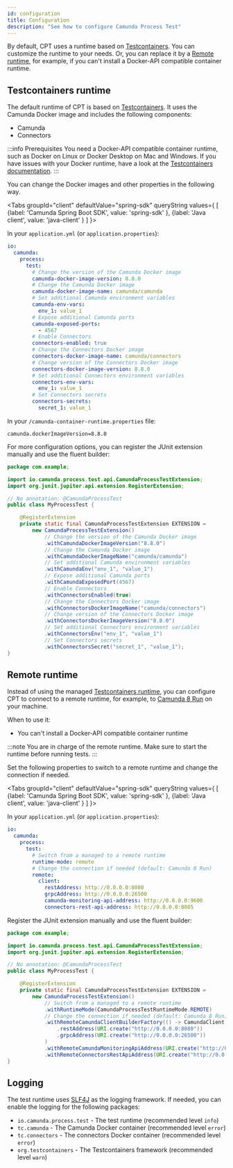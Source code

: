 ```yaml
---
id: configuration
title: Configuration
description: "See how to configure Camunda Process Test"
---
```


By default, CPT uses a runtime based on [Testcontainers](#testcontainers-runtime). You can customize the runtime to your needs.
Or, you can replace it by a [Remote runtime](#remote-runtime), for example, if you can't install a Docker-API compatible container runtime.

## Testcontainers runtime

The default runtime of CPT is based on [Testcontainers](https://java.testcontainers.org/). It uses the Camunda Docker image and includes the following components:

- Camunda
- Connectors

:::info Prerequisites
You need a Docker-API compatible container runtime, such as Docker on Linux or Docker Desktop on Mac and Windows.
If you have issues with your Docker runtime, have a look at the [Testcontainers documentation](https://java.testcontainers.org/supported_docker_environment/).
:::

You can change the Docker images and other properties in the following way.

<Tabs groupId="client" defaultValue="spring-sdk" queryString values={
[
{label: 'Camunda Spring Boot SDK', value: 'spring-sdk' },
{label: 'Java client', value: 'java-client' }
]
}>

<TabItem value='spring-sdk'>

In your `application.yml` (or `application.properties`):

```yaml
io:
  camunda:
    process:
      test:
        # Change the version of the Camunda Docker image
        camunda-docker-image-version: 8.8.0
        # Change the Camunda Docker image
        camunda-docker-image-name: camunda/camunda
        # Set additional Camunda environment variables
        camunda-env-vars:
          env_1: value_1
        # Expose additional Camunda ports
        camunda-exposed-ports:
          - 4567
        # Enable Connectors
        connectors-enabled: true
        # Change the Connectors Docker image
        connectors-docker-image-name: camunda/connectors
        # Change version of the Connectors Docker image
        connectors-docker-image-version: 8.8.0
        # Set additional Connectors environment variables
        connectors-env-vars:
          env_1: value_1
        # Set Connectors secrets
        connectors-secrets:
          secret_1: value_1
```

</TabItem>

<TabItem value='java-client'>

In your `/camunda-container-runtime.properties` file:

```properties
camunda.dockerImageVersion=8.8.0
```

For more configuration options, you can register the JUnit extension manually and use the fluent builder:

```java
package com.example;

import io.camunda.process.test.api.CamundaProcessTestExtension;
import org.junit.jupiter.api.extension.RegisterExtension;

// No annotation: @CamundaProcessTest
public class MyProcessTest {

    @RegisterExtension
    private static final CamundaProcessTestExtension EXTENSION =
        new CamundaProcessTestExtension()
            // Change the version of the Camunda Docker image
            .withCamundaDockerImageVersion("8.8.0")
            // Change the Camunda Docker image
            .withCamundaDockerImageName("camunda/camunda")
            // Set additional Camunda environment variables
            .withCamundaEnv("env_1", "value_1")
            // Expose additional Camunda ports
            .withCamundaExposedPort(4567)
            // Enable Connectors
            .withConnectorsEnabled(true)
            // Change the Connectors Docker image
            .withConnectorsDockerImageName("camunda/connectors")
            // Change version of the Connectors Docker image
            .withConnectorsDockerImageVersion("8.8.0")
            // Set additional Connectors environment variables
            .withConnectorsEnv("env_1", "value_1")
            // Set Connectors secrets
            .withConnectorsSecret("secret_1", "value_1");
}
```

</TabItem>

</Tabs>

## Remote runtime

Instead of using the managed [Testcontainers runtime](#testcontainers-runtime), you can configure CPT to connect to a remote runtime, for example, to [Camunda 8 Run](/self-managed/setup/deploy/local/c8run.md) on your machine.

When to use it:

- You can't install a Docker-API compatible container runtime

:::note
You are in charge of the remote runtime. Make sure to start the runtime before running tests.
:::

Set the following properties to switch to a remote runtime and change the connection if needed.

<Tabs groupId="client" defaultValue="spring-sdk" queryString values={
[
{label: 'Camunda Spring Boot SDK', value: 'spring-sdk' },
{label: 'Java client', value: 'java-client' }
]
}>

<TabItem value='spring-sdk'>

In your `application.yml` (or `application.properties`):

```yaml
io:
  camunda:
    process:
      test:
        # Switch from a managed to a remote runtime
        runtime-mode: remote
        # Change the connection if needed (default: Camunda 8 Run)
        remote:
          client:
            restAddress: http://0.0.0.0:8080
            grpcAddress: http://0.0.0.0:26500
            camunda-monitoring-api-address: http://0.0.0.0:9600
            connectors-rest-api-address: http://0.0.0.0:8085
```

</TabItem>

<TabItem value='java-client'>

Register the JUnit extension manually and use the fluent builder:

```java
package com.example;

import io.camunda.process.test.api.CamundaProcessTestExtension;
import org.junit.jupiter.api.extension.RegisterExtension;

// No annotation: @CamundaProcessTest
public class MyProcessTest {

    @RegisterExtension
    private static final CamundaProcessTestExtension EXTENSION =
        new CamundaProcessTestExtension()
            // Switch from a managed to a remote runtime
            .withRuntimeMode(CamundaProcessTestRuntimeMode.REMOTE)
            // Change the connection if needed (default: Camunda 8 Run)
            .withRemoteCamundaClientBuilderFactory(() -> CamundaClient.newClientBuilder()
                .restAddress(URI.create("http://0.0.0.0:8080"))
                .grpcAddress(URI.create("http://0.0.0.0:26500"))
            )
            .withRemoteCamundaMonitoringApiAddress(URI.create("http://0.0.0.0:9600"))
            .withRemoteConnectorsRestApiAddress(URI.create("http://0.0.0.0:8085"));
}
```

</TabItem>

</Tabs>

## Logging

The test runtime uses [SLF4J](https://www.slf4j.org/) as the logging framework. If needed, you can enable the logging for the following packages:

- `io.camunda.process.test` - The test runtime (recommended level `info`)
- `tc.camunda` - The Camunda Docker container (recommended level `error`)
- `tc.connectors` - The connectors Docker container (recommended level `error`)
- `org.testcontainers` - The Testcontainers framework (recommended level `warn`)
